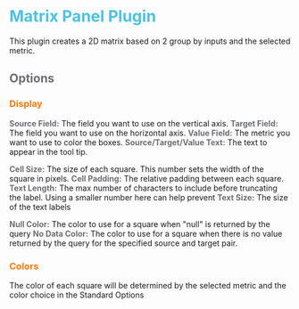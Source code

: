 # <span style="color:#4EC1E0">Matrix Panel Plugin</span>

This plugin creates a 2D matrix based on 2 group by inputs and the selected metric.

## <span style="color:#6D6E71">Options</span>
### <span style="color:#FF780C">Display</span>
<span style="color:#6D6E71; font-weight:bold">Source Field:</span> The field you want to use on the vertical axis.
<span style="color:#6D6E71; font-weight:bold">Target Field:</span> The field you want to use on the horizontal axis.
<span style="color:#6D6E71; font-weight:bold">Value Field:</span> The metric you want to use to color the boxes.
<span style="color:#6D6E71; font-weight:bold">Source/Target/Value Text:</span> The text to appear in the tool tip.

<span style="color:#6D6E71; font-weight:bold">Cell Size:</span> The size of each square. This number sets the width of the square in pixels.
<span style="color:#6D6E71; font-weight:bold">Cell Padding:</span> The relative padding between each square.
<span style="color:#6D6E71; font-weight:bold">Text Length:</span> The max number of characters to include before truncating the label.  Using a smaller number here can help prevent 
<span style="color:#6D6E71; font-weight:bold">Text Size:</span> The size of the text labels

<span style="color:#6D6E71; font-weight:bold">Null Color:</span> The color to use for a square when "null" is returned by the query
<span style="color:#6D6E71; font-weight:bold">No Data Color:</span> The color to use for a square when there is no value returned by the query for the specified source and target pair.

### <span style="color:#FF780C">Colors</span>
The color of each square will be determined by the selected metric and the color choice in the Standard Options

